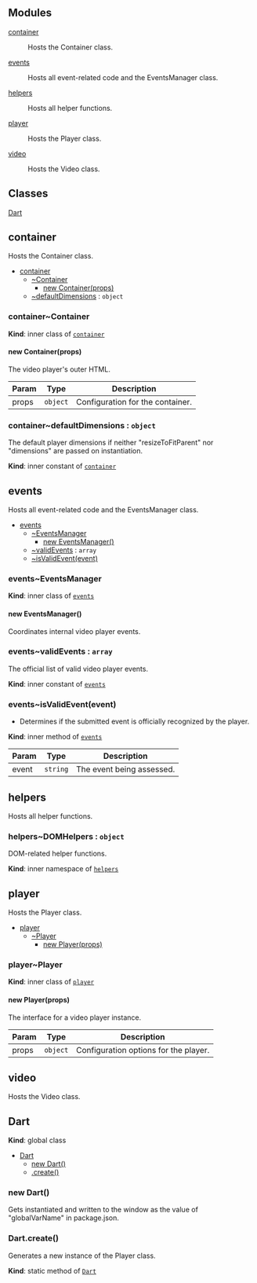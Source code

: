 ## Modules

<dl>
<dt><a href="#module_container">container</a></dt>
<dd><p>Hosts the Container class.</p>
</dd>
<dt><a href="#module_events">events</a></dt>
<dd><p>Hosts all event-related code and the EventsManager class.</p>
</dd>
<dt><a href="#module_helpers">helpers</a></dt>
<dd><p>Hosts all helper functions.</p>
</dd>
<dt><a href="#module_player">player</a></dt>
<dd><p>Hosts the Player class.</p>
</dd>
<dt><a href="#module_video">video</a></dt>
<dd><p>Hosts the Video class.</p>
</dd>
</dl>

## Classes

<dl>
<dt><a href="#Dart">Dart</a></dt>
<dd></dd>
</dl>

<a name="module_container"></a>

## container
Hosts the Container class.


* [container](#module_container)
    * [~Container](#module_container..Container)
        * [new Container(props)](#new_module_container..Container_new)
    * [~defaultDimensions](#module_container..defaultDimensions) : <code>object</code>

<a name="module_container..Container"></a>

### container~Container
**Kind**: inner class of <code>[container](#module_container)</code>  
<a name="new_module_container..Container_new"></a>

#### new Container(props)
The video player's outer HTML.


| Param | Type | Description |
| --- | --- | --- |
| props | <code>object</code> | Configuration for the container. |

<a name="module_container..defaultDimensions"></a>

### container~defaultDimensions : <code>object</code>
The default player dimensions if neither
"resizeToFitParent" nor "dimensions" are passed on instantiation.

**Kind**: inner constant of <code>[container](#module_container)</code>  
<a name="module_events"></a>

## events
Hosts all event-related code and the EventsManager class.


* [events](#module_events)
    * [~EventsManager](#module_events..EventsManager)
        * [new EventsManager()](#new_module_events..EventsManager_new)
    * [~validEvents](#module_events..validEvents) : <code>array</code>
    * [~isValidEvent(event)](#module_events..isValidEvent)

<a name="module_events..EventsManager"></a>

### events~EventsManager
**Kind**: inner class of <code>[events](#module_events)</code>  
<a name="new_module_events..EventsManager_new"></a>

#### new EventsManager()
Coordinates internal video player events.

<a name="module_events..validEvents"></a>

### events~validEvents : <code>array</code>
The official list of valid video player events.

**Kind**: inner constant of <code>[events](#module_events)</code>  
<a name="module_events..isValidEvent"></a>

### events~isValidEvent(event)
- Determines if the submitted event is officially
recognized by the player.

**Kind**: inner method of <code>[events](#module_events)</code>  

| Param | Type | Description |
| --- | --- | --- |
| event | <code>string</code> | The event being assessed. |

<a name="module_helpers"></a>

## helpers
Hosts all helper functions.

<a name="module_helpers..DOMHelpers"></a>

### helpers~DOMHelpers : <code>object</code>
DOM-related helper functions.

**Kind**: inner namespace of <code>[helpers](#module_helpers)</code>  
<a name="module_player"></a>

## player
Hosts the Player class.


* [player](#module_player)
    * [~Player](#module_player..Player)
        * [new Player(props)](#new_module_player..Player_new)

<a name="module_player..Player"></a>

### player~Player
**Kind**: inner class of <code>[player](#module_player)</code>  
<a name="new_module_player..Player_new"></a>

#### new Player(props)
The interface for a video player instance.


| Param | Type | Description |
| --- | --- | --- |
| props | <code>object</code> | Configuration options for the player. |

<a name="module_video"></a>

## video
Hosts the Video class.

<a name="Dart"></a>

## Dart
**Kind**: global class  

* [Dart](#Dart)
    * [new Dart()](#new_Dart_new)
    * [.create()](#Dart.create)

<a name="new_Dart_new"></a>

### new Dart()
Gets instantiated and written to the window
as the value of "globalVarName" in package.json.

<a name="Dart.create"></a>

### Dart.create()
Generates a new instance of the Player class.

**Kind**: static method of <code>[Dart](#Dart)</code>  
